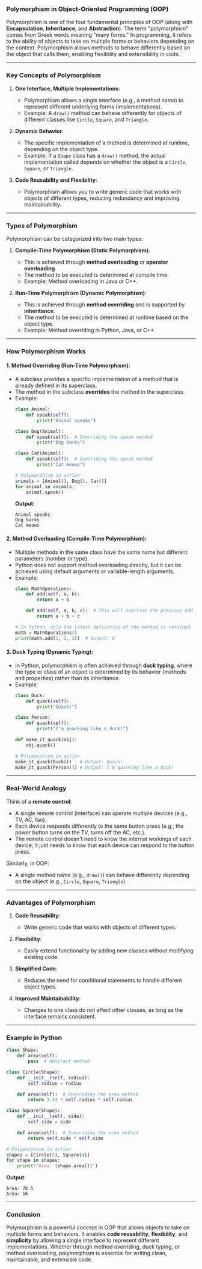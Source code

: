 ### **Polymorphism in Object-Oriented Programming (OOP)**

Polymorphism is one of the four fundamental principles of OOP (along with **Encapsulation**, **Inheritance**, and **Abstraction**). The term "polymorphism" comes from Greek words meaning "many forms." In programming, it refers to the ability of objects to take on multiple forms or behaviors depending on the context. Polymorphism allows methods to behave differently based on the object that calls them, enabling flexibility and extensibility in code.

---

### **Key Concepts of Polymorphism**

1. **One Interface, Multiple Implementations**:
   - Polymorphism allows a single interface (e.g., a method name) to represent different underlying forms (implementations).
   - Example: A `draw()` method can behave differently for objects of different classes like `Circle`, `Square`, and `Triangle`.

2. **Dynamic Behavior**:
   - The specific implementation of a method is determined at runtime, depending on the object type.
   - Example: If a `Shape` class has a `draw()` method, the actual implementation called depends on whether the object is a `Circle`, `Square`, or `Triangle`.

3. **Code Reusability and Flexibility**:
   - Polymorphism allows you to write generic code that works with objects of different types, reducing redundancy and improving maintainability.

---

### **Types of Polymorphism**

Polymorphism can be categorized into two main types:

1. **Compile-Time Polymorphism (Static Polymorphism)**:
   - This is achieved through **method overloading** or **operator overloading**.
   - The method to be executed is determined at compile time.
   - Example: Method overloading in Java or C++.

2. **Run-Time Polymorphism (Dynamic Polymorphism)**:
   - This is achieved through **method overriding** and is supported by **inheritance**.
   - The method to be executed is determined at runtime based on the object type.
   - Example: Method overriding in Python, Java, or C++.

---

### **How Polymorphism Works**

#### 1. **Method Overriding (Run-Time Polymorphism)**:
   - A subclass provides a specific implementation of a method that is already defined in its superclass.
   - The method in the subclass **overrides** the method in the superclass.
   - Example:
     ```python
     class Animal:
         def speak(self):
             print("Animal speaks")

     class Dog(Animal):
         def speak(self):  # Overriding the speak method
             print("Dog barks")

     class Cat(Animal):
         def speak(self):  # Overriding the speak method
             print("Cat meows")

     # Polymorphism in action
     animals = [Animal(), Dog(), Cat()]
     for animal in animals:
         animal.speak()
     ```
     **Output**:
     ```
     Animal speaks
     Dog barks
     Cat meows
     ```

#### 2. **Method Overloading (Compile-Time Polymorphism)**:
   - Multiple methods in the same class have the same name but different parameters (number or type).
   - Python does not support method overloading directly, but it can be achieved using default arguments or variable-length arguments.
   - Example:
     ```python
     class MathOperations:
         def add(self, a, b):
             return a + b

         def add(self, a, b, c):  # This will override the previous add method
             return a + b + c

     # In Python, only the latest definition of the method is retained
     math = MathOperations()
     print(math.add(1, 2, 3))  # Output: 6
     ```

#### 3. **Duck Typing (Dynamic Typing)**:
   - In Python, polymorphism is often achieved through **duck typing**, where the type or class of an object is determined by its behavior (methods and properties) rather than its inheritance.
   - Example:
     ```python
     class Duck:
         def quack(self):
             print("Quack!")

     class Person:
         def quack(self):
             print("I'm quacking like a duck!")

     def make_it_quack(obj):
         obj.quack()

     # Polymorphism in action
     make_it_quack(Duck())   # Output: Quack!
     make_it_quack(Person()) # Output: I'm quacking like a duck!
     ```

---

### **Real-World Analogy**

Think of a **remote control**:
- A single remote control (interface) can operate multiple devices (e.g., TV, AC, fan).
- Each device responds differently to the same button press (e.g., the power button turns on the TV, turns off the AC, etc.).
- The remote control doesn't need to know the internal workings of each device; it just needs to know that each device can respond to the button press.

Similarly, in OOP:
- A single method name (e.g., `draw()`) can behave differently depending on the object (e.g., `Circle`, `Square`, `Triangle`).

---

### **Advantages of Polymorphism**

1. **Code Reusability**:
   - Write generic code that works with objects of different types.

2. **Flexibility**:
   - Easily extend functionality by adding new classes without modifying existing code.

3. **Simplified Code**:
   - Reduces the need for conditional statements to handle different object types.

4. **Improved Maintainability**:
   - Changes to one class do not affect other classes, as long as the interface remains consistent.

---

### **Example in Python**

```python
class Shape:
    def area(self):
        pass  # Abstract method

class Circle(Shape):
    def __init__(self, radius):
        self.radius = radius

    def area(self):  # Overriding the area method
        return 3.14 * self.radius * self.radius

class Square(Shape):
    def __init__(self, side):
        self.side = side

    def area(self):  # Overriding the area method
        return self.side * self.side

# Polymorphism in action
shapes = [Circle(5), Square(4)]
for shape in shapes:
    print(f"Area: {shape.area()}")
```

**Output**:
```
Area: 78.5
Area: 16
```

---

### **Conclusion**

Polymorphism is a powerful concept in OOP that allows objects to take on multiple forms and behaviors. It enables **code reusability**, **flexibility**, and **simplicity** by allowing a single interface to represent different implementations. Whether through method overriding, duck typing, or method overloading, polymorphism is essential for writing clean, maintainable, and extensible code.
